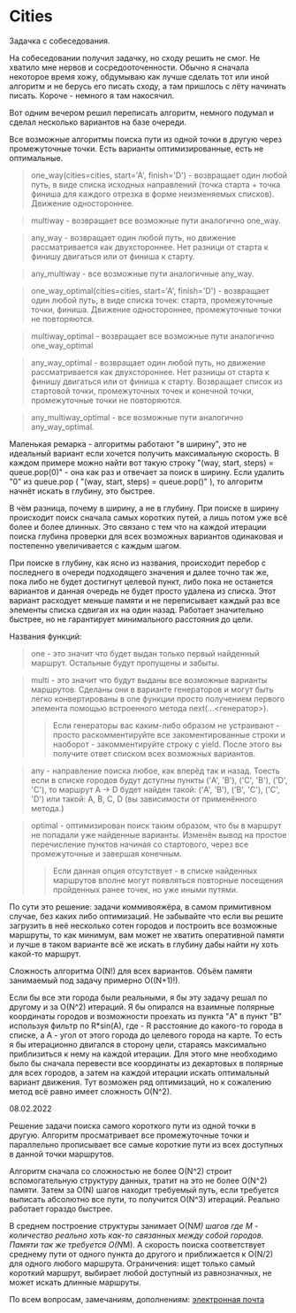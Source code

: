# Cities
Задачка с собеседования.

На собеседовании получил задачку, но сходу решить не смог. 
Не хватило мне нервов и сосредооточенности. Обычно я сначала некоторое время хожу, 
обдумываю как лучше сделать тот или иной алгоритм и не берусь его писать сходу,
а там пришлось с лёту начинать писать. Короче - немного я там накосячил.

Вот одним вечером решил переписать алгоритм, немного подумал и сделал несколько 
вариантов на базе очереди.

Все возможные алгоритмы поиска пути из одной точки в другую через промежуточные 
точки. Есть варианты оптимизированные, есть не оптимальные.

> one_way(cities=cities, start='A', finish='D') - возвращает один любой путь,
    в виде списка исходных направлений (точка старта + точка финиша для каждого
    отрезка в форме неизменяемых списков). Движение одностороннее.
    
> multiway - возвращает все возможные пути аналогично one_way.

> any_way - возвращает один любой путь, но движение рассматривается как
    двухстороннее. Нет разници от старта к финишу двигаться или от финиша к
    старту.

> any_multiway - все возможные пути аналогичные any_way.

> one_way_optimal(cities=cities, start='A', finish='D') - возвращает один
    любой путь, в виде списка точек: старта, промежуточные точки, финиша.
    Движение одностороннее, промежуточные точки не повторяются.

> multiway_optimal - возвращает все возможные пути аналогично one_way_optimal

> any_way_optimal - возвращает один любой путь, но движение рассматривается
    как двухстороннее. Нет разницы от старта к финишу двигаться или от финиша к
    старту. Возвращает список из стартовой точки, промежуточных точек и
    конечной точки, промежуточные точки не повторяются.

> any_multiway_optimal - все возможные пути аналогично any_way_optimal.

Маленькая ремарка - алгоритмы работают "в ширину", это не идеальный вариант 
если хочется получить максимальную скорость. В каждом примере можно найти вот 
такую строку "(way, start, steps) = queue.pop(0)" - она как раз и отвечает за 
поиск в ширину. Если удалить "0" из queue.pop ( "(way, start, steps) = queue.pop()" ), 
то алгоритм начнёт искать в глубину, это быстрее. 

В чём разница, почему в ширину, а не в глубину. При поиске в ширину происходит
поиск сначала самых коротких путей, а лишь потом уже всё более и более длинных.
Это связано с тем что на каждой итерации поиска глубина проверки для всех 
возможных вариантов одинаковая и постепенно увеличивается с каждым шагом.

При поиске в глубину, как ясно из названия, происходит перебор с последнего в 
очереди подходящего значения и далее точно так же, пока либо не будет достигнут
целевой пункт, либо пока не останется вариантов и данная очередь не будет 
просто удалена из списка. Этот вариант расходует меньше памяти и не 
переписывает каждый раз все элементы списка сдвигая их на один назад. Работает 
значительно быстрее, но не гарантирует минимального расстояния до цели.

Названия функций:

> one - это значит что будет выдан только первый найденный маршрут. Остальные 
> будут пропущены и забыты. 

> multi - это значит что будут выданы все возможные варианты маршрутов. Сделаны 
> они в варианте генераторов и могут быть легко конвертированы в one функции 
> просто получением первого элемента помощью встроенного метода next(...<генератор>).
> > Если генераторы вас каким-либо образом не устраивают - просто 
> > раскомментируйте все закоментированные строки и наоборот - закомментируйте 
> > строку с yield. После этого вы получите ответ списком всех возможных вариантов. 

> any - направление поиска любое, как вперёд так и назад. Тоесть если в списке 
> городов будут дступны пункты ('A', 'B'), ('C', 'B'), ('D', 'C'), то маршрут 
> A -> D будет найден такой: ('A', 'B'), ('B', 'C'), ('C', 'D') или такой: A, B, 
> C, D (вы зависимости от применённого метода.)
 
> optimal - оптимизирован поиск таким образом, что бы в маршрут не попадали уже 
> найденные варианты. Изменён вывод на простое перечисление пунктов начиная со 
> стартового, через все промежуточные и завершая конечным.
> > Если данная опция отсутствует - в списке найденных маршрутов вполне могут 
> > появляться повторные посещения пройденных ранее точек, но уже иными путями.

По сути это решение: задачи коммивояжёра, в самом примитивном случае, без каких 
либо оптимизаций. Не забывайте что если вы решите загрузить в неё несколько
сотен городов и построить все возможные маршруты, то как минимум, вам может не
хватить оперативной памяти и лучше в таком варианте всё же искать в глубину 
дабы найти ну хоть какой-то маршрут.

Сложность алгоритма O(N!) для всех вариантов. Объём памяти занимаемый под 
задачу примерно O((N+1)!).

Если бы все эти города были реальными, я бы эту задачу решал по другому и за 
O(N^2) итераций. Я бы опирался на взаимные полярные координаты городов и 
возможности проехать из пункта "A" в пункт "B" используя фильтр по R*sin(A), 
где - R расстояние до какого-то города в списке, а A - угол от этого города до 
целевого города на карте. То есть я бы итерационно двигался в сторону цели, 
стараясь максимально приблизиться к нему на каждой итерации. Для этого мне 
необходимо было бы сначала перевести все координаты из декартовых в полярные 
для всех городов, а затем на каждой итерации искать оптимальный вариант 
движения. Тут возможен ряд оптимизаций, но к сожалению метод всё равно имеет 
сложность O(N^2).

08.02.2022

Решение задачи поиска самого короткого пути из одной точки в другую.
Алгоритм просматривает все промежуточные точки и параллельно прописывает
все самые короткие пути из всех доступных в данной точки маршрутов.

Алгоритм сначала со сложностью не более O(N^2) строит вспомогательную
структуру данных, тратит на это не более O(N^2) памяти. Затем за O(N) шагов
находит требуемый путь, если требуется выписать абсолютно все пути, то
получится O(N^3) итераций. Реально работает гораздо быстрее.

В среднем построение структуры занимает O(N*M) шагов где M - количество реально
хоть как-то связанных между собой городов. Памяти так же требуется O(N*M).
А скорость поиска соответствует среднему пути от одного пункта до другого и
приближается к O(N/2) для одного любого маршрута.
Ограничения: ищет только самый короткий маршрут, выбирает любой доступный
из равнозначных, не может искать длинные маршруты.

По всем вопросам, замечаниям, дополнениям: [электронная почта](mailto:zhss.83@yandex.ru)
